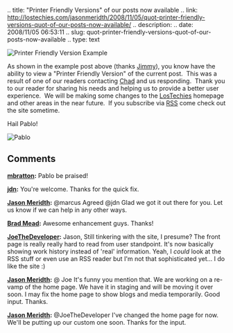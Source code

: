 .. title: "Printer Friendly Versions" of our posts now available
.. link: http://lostechies.com/jasonmeridth/2008/11/05/quot-printer-friendly-versions-quot-of-our-posts-now-available/
.. description: 
.. date: 2008/11/05 06:53:11
.. slug: quot-printer-friendly-versions-quot-of-our-posts-now-available
.. type: text


![Printer Friendly Version Example](jasonmeridth/files/2011/03/Picture-1_thumb.png)

As shown in the example post above (thanks [Jimmy](http://jimmybogard.lostechies.com)), you know have the ability to view a "Printer Friendly Version" of the current post.  This was a result of one of our readers contacting [Chad](http://chadmyers.lostechies.com) and us responding.  Thank you to our reader for sharing his needs and helping us to provide a better user experience.  We will be making some changes to the [LosTechies](http://www.lostechies.com) homepage and other areas in the near future.  If you subscribe via [RSS](http://feeds.feedburner.com/lostechies) come check out the site sometime.

Hail Pablo!

![Pablo](jasonmeridth/files/2011/03/Pablo_thumb.png)

## Comments

**[mbratton](#287 "2008-11-05 16:14:48"):** Pablo be praised!

**[jdn](#288 "2008-11-05 18:06:58"):** You're welcome. Thanks for the quick fix.

**[Jason Meridth](#289 "2008-11-05 18:11:42"):** @marcus Agreed @jdn Glad we got it out there for you. Let us know if we can help in any other ways.

**[Brad Mead](#290 "2008-11-05 19:54:10"):** Awesome enhancement guys. Thanks!

**[JoeTheDeveloper](#291 "2008-11-06 16:16:44"):** Jason, Still tinkering with the site, I presume? The front page is really really hard to read from user standpoint. It's now basically showing work history instead of 'real' information. Yeah, I *could* look at the RSS stuff or even use an RSS reader but I'm not that sophisticated yet... I do like the site :)

**[Jason Meridth](#292 "2008-11-06 16:21:53"):** @ Joe It's funny you mention that. We are working on a re-vamp of the home page. We have it in staging and will be moving it over soon. I may fix the home page to show blogs and media temporarily. Good input. Thanks.

**[Jason Meridth](#293 "2008-11-06 16:37:27"):** @JoeTheDeveloper I've changed the home page for now. We'll be putting up our custom one soon. Thanks for the input.

